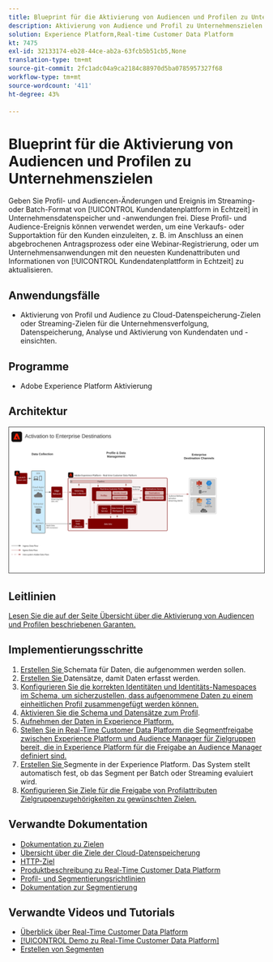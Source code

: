 ```yaml
---
title: Blueprint für die Aktivierung von Audiencen und Profilen zu Unternehmenszielen
description: Aktivierung von Audience und Profil zu Unternehmenszielen
solution: Experience Platform,Real-time Customer Data Platform
kt: 7475
exl-id: 32133174-eb28-44ce-ab2a-63fcb5b51cb5,None
translation-type: tm+mt
source-git-commit: 2fc1adc04a9ca2184c88970d5ba0785957327f68
workflow-type: tm+mt
source-wordcount: '411'
ht-degree: 43%

---
```


# Blueprint für die Aktivierung von Audiencen und Profilen zu Unternehmenszielen

Geben Sie Profil- und Audiencen-Änderungen und Ereignis im Streaming- oder Batch-Format von [!UICONTROL Kundendatenplattform in Echtzeit] in Unternehmensdatenspeicher und -anwendungen frei. Diese Profil- und Audience-Ereignis können verwendet werden, um eine Verkaufs- oder Supportaktion für den Kunden einzuleiten, z. B. im Anschluss an einen abgebrochenen Antragsprozess oder eine Webinar-Registrierung, oder um Unternehmensanwendungen mit den neuesten Kundenattributen und Informationen von [!UICONTROL Kundendatenplattform in Echtzeit] zu aktualisieren.

## Anwendungsfälle

* Aktivierung von Profil und Audience zu Cloud-Datenspeicherung-Zielen oder Streaming-Zielen für die Unternehmensverfolgung, Datenspeicherung, Analyse und Aktivierung von Kundendaten und -einsichten.

## Programme

* Adobe Experience Platform Aktivierung

## Architektur

<img src="assets/enterprise_destination_activation.svg" alt="Referenzarchitektur für das Enterprise Aktivierung Szenario" style="border:1px solid #4a4a4a" />


## Leitlinien

[Lesen Sie die auf der Seite Übersicht über die Aktivierung von Audiencen und Profilen beschriebenen Garanten.](overview.md)

## Implementierungsschritte

1. [Erstellen Sie ](https://experienceleague.adobe.com/docs/platform-learn/tutorials/schemas/create-a-schema.html) Schemata für Daten, die aufgenommen werden sollen.
1. [Erstellen Sie ](https://experienceleague.adobe.com/docs/platform-learn/tutorials/data-ingestion/create-datasets-and-ingest-data.html) Datensätze, damit Daten erfasst werden.
1. [Konfigurieren Sie die korrekten Identitäten und Identitäts-Namespaces im Schema, um sicherzustellen, dass aufgenommene Daten zu einem einheitlichen Profil zusammengefügt werden können.](https://experienceleague.adobe.com/docs/platform-learn/tutorials/identities/label-ingest-and-verify-identity-data.html)
1. [Aktivieren Sie die Schema und Datensätze zum Profil](https://experienceleague.adobe.com/docs/platform-learn/tutorials/profiles/bring-data-into-the-real-time-customer-profile.html).
1. [Aufnehmen der Daten in Experience Platform.](https://experienceleague.adobe.com/?recommended=ExperiencePlatform-D-1-2020.1.dataingestion)
1. [Stellen Sie in Real-Time Customer Data Platform die Segmentfreigabe zwischen Experience Platform und Audience Manager für Zielgruppen bereit, die in Experience Platform für die Freigabe an Audience Manager definiert sind.](https://www.adobe.com/go/audiences)
1. [Erstellen Sie ](https://experienceleague.adobe.com/docs/platform-learn/tutorials/segments/create-segments.html?lang=de) Segmente in der Experience Platform. Das System stellt automatisch fest, ob das Segment per Batch oder Streaming evaluiert wird.
1. [Konfigurieren Sie Ziele für die Freigabe von Profilattributen Zielgruppenzugehörigkeiten zu gewünschten Zielen.](https://experienceleague.adobe.com/docs/platform-learn/tutorials/destinations/create-destinations-and-activate-data.html)

## Verwandte Dokumentation

* [Dokumentation zu Zielen](https://experienceleague.adobe.com/docs/experience-platform/destinations/catalog/overview.html?lang=de)
* [Übersicht über die Ziele der Cloud-Datenspeicherung](https://experienceleague.adobe.com/docs/experience-platform/destinations/catalog/cloud-storage/overview.html?lang=en#catalog)
* [HTTP-Ziel](https://experienceleague.adobe.com/docs/experience-platform/destinations/catalog/http-destination.html?lang=en#overview)
* [Produktbeschreibung zu Real-Time Customer Data Platform](https://helpx.adobe.com/de/legal/product-descriptions/real-time-customer-data-platform.html)
* [Profil- und Segmentierungsrichtlinien](https://experienceleague.adobe.com/docs/experience-platform/profile/guardrails.html?lang=de)
* [Dokumentation zur Segmentierung](https://experienceleague.adobe.com/docs/experience-platform/segmentation/api/streaming-segmentation.html?lang=de)

## Verwandte Videos und Tutorials

* [Überblick über Real-Time Customer Data Platform](https://experienceleague.adobe.com/docs/platform-learn/tutorials/application-services/rtcdp/understanding-the-real-time-customer-data-platform.html?lang=de)
* [[!UICONTROL Demo zu Real-Time Customer Data Platform]](https://experienceleague.adobe.com/docs/platform-learn/tutorials/application-services/rtcdp/demo.html?lang=de)
* [Erstellen von Segmenten](https://experienceleague.adobe.com/docs/platform-learn/tutorials/segments/create-segments.html)
